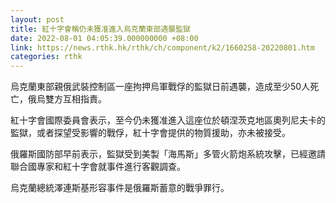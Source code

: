 ```yaml
---
layout: post
title: 紅十字會稱仍未獲准進入烏克蘭東部遇襲監獄
date: 2022-08-01 04:05:39.000000000 +08:00
link: https://news.rthk.hk/rthk/ch/component/k2/1660258-20220801.htm
categories: rthk
---
```


烏克蘭東部親俄武裝控制區一座拘押烏軍戰俘的監獄日前遇襲，造成至少50人死亡，俄烏雙方互相指責。

紅十字會國際委員會表示，至今仍未獲准進入這座位於頓涅茨克地區奧列尼夫卡的監獄，或者探望受影響的戰俘，紅十字會提供的物質援助，亦未被接受。

俄羅斯國防部早前表示，監獄受到美製「海馬斯」多管火箭炮系統攻擊，已經邀請聯合國專家和紅十字會就事件進行客觀調查。

烏克蘭總統澤連斯基形容事件是俄羅斯蓄意的戰爭罪行。
